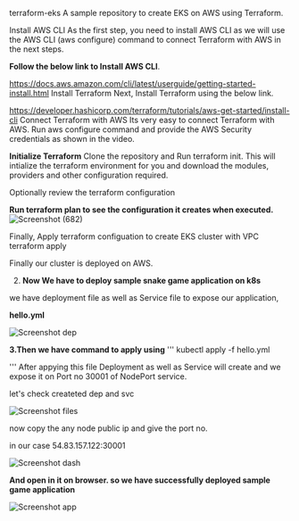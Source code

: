 terraform-eks
A sample repository to create EKS on AWS using Terraform.

Install AWS CLI
As the first step, you need to install AWS CLI as we will use the AWS CLI (aws configure) command to connect Terraform with AWS in the next steps.

**Follow the below link to Install AWS CLI**.

https://docs.aws.amazon.com/cli/latest/userguide/getting-started-install.html
Install Terraform
Next, Install Terraform using the below link.

https://developer.hashicorp.com/terraform/tutorials/aws-get-started/install-cli
Connect Terraform with AWS
Its very easy to connect Terraform with AWS. Run aws configure command and provide the AWS Security credentials as shown in the video.

**Initialize Terraform**
Clone the repository and Run terraform init. This will intialize the terraform environment for you and download the modules, providers and other configuration required.

Optionally review the terraform configuration

**Run terraform plan to see the configuration it creates when executed.**
![Screenshot (682)](https://github.com/saurabhjoshi8624/TerraformForEks/assets/119957235/53d10a58-8d8b-4967-bed6-ae2f74d7af83)


Finally, Apply terraform configuation to create EKS cluster with VPC
terraform apply

Finally our cluster is deployed on AWS.

2. **Now We have to deploy sample snake game application on k8s**
   
we have deployment file as well as Service file to expose our application,

**hello.yml**

![Screenshot dep](https://github.com/saurabhjoshi8624/TerraformForEks/assets/119957235/ea54741f-ad40-43e3-92ae-b36f1687b8f6)

**3.Then we have command to apply using**
'''
kubectl apply -f hello.yml

'''
After appying this file Deployment as well as Service will create and we expose it on Port no 30001 of NodePort service.


let's check createted dep and svc

![Screenshot files](https://github.com/saurabhjoshi8624/TerraformForEks/assets/119957235/cb87e19a-25e4-4905-9ae4-44b181666835)


now copy the any node public ip and give the port no. 

in our case 54.83.157.122:30001

![Screenshot dash](https://github.com/saurabhjoshi8624/TerraformForEks/assets/119957235/e3e5c9f1-9dea-4c44-85a1-6d9aad578086)




**And open in it on browser. so we have successfully deployed sample game application** 


![Screenshot app](https://github.com/saurabhjoshi8624/TerraformForEks/assets/119957235/5c3d9537-ecdd-4d42-8eea-bab7cda0efdc)





